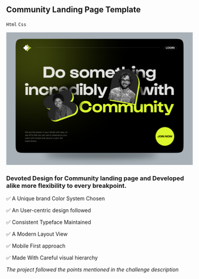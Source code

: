 ## Community Landing Page Template

`Html`
`Css`

![Preview image](./assets/images/landing-page-challenge.jpg)

### Devoted Design for Community landing page and Developed alike more flexibility to every breakpoint.

✅ A Unique brand Color System Chosen

✅ An User-centric design followed

✅ Consistent Typeface Maintained

✅ A Modern Layout View

✅ Mobile First approach

✅ Made With Careful visual hierarchy

_The project followed the points mentioned in the challenge description_
